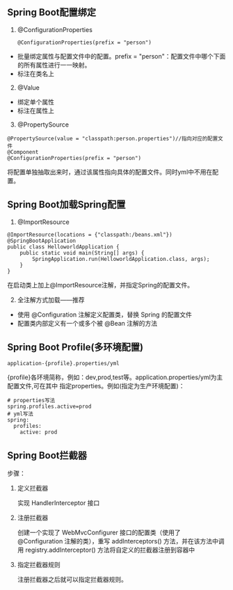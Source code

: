 ## Spring Boot配置绑定

1. @ConfigurationProperties
   
    ```
    @ConfigurationProperties(prefix = "person")
    ```
* 批量绑定属性与配置文件中的配置。prefix = "person"：配置文件中哪个下面的所有属性进行一一映射。
* 标注在类名上

2. @Value
* 绑定单个属性
* 标注在属性上

3. @PropertySource

```
@PropertySource(value = "classpath:person.properties")//指向对应的配置文件
@Component
@ConfigurationProperties(prefix = "person")
```
   将配置单独抽取出来时，通过该属性指向具体的配置文件。同时yml中不用在配置。
   

## Spring Boot加载Spring配置
1. @ImportResource
```
@ImportResource(locations = {"classpath:/beans.xml"})
@SpringBootApplication
public class HelloworldApplication {
    public static void main(String[] args) {
        SpringApplication.run(HelloworldApplication.class, args);
    }
}
```
   在启动类上加上@ImportResource注解，并指定Spring的配置文件。

2. 全注解方式加载——推荐
* 使用 @Configuration 注解定义配置类，替换 Spring 的配置文件
* 配置类内部定义有一个或多个被 @Bean 注解的方法

## Spring Boot Profile(多环境配置)
```
application-{profile}.properties/yml
```
   {profile}各环境简称，例如：dev,prod,test等。application.properties/yml为主配置文件,可在其中
   指定properties。例如(指定为生产环境配置)：
```
# properties写法
spring.profiles.active=prod
# yml写法
spring:
  profiles:
    active: prod
```

## Spring Boot拦截器

步骤：
1. 定义拦截器
      
   实现 HandlerInterceptor 接口
   
2. 注册拦截器

   创建一个实现了 WebMvcConfigurer 接口的配置类（使用了 @Configuration 注解的类），重写 addInterceptors() 方法，并在该方法中调用
   registry.addInterceptor() 方法将自定义的拦截器注册到容器中
   
3. 指定拦截器规则

   注册拦截器之后就可以指定拦截器规则。